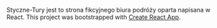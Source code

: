 Styczne-Tury jest to strona fikcyjnego biura podróży oparta napisana w React.
This project was bootstrapped with [Create React App](https://github.com/facebook/create-react-app).

